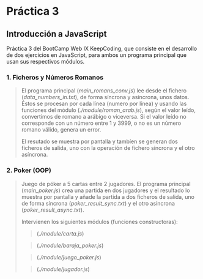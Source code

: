 # Práctica 3

## Introducción a JavaScript

Práctica 3 del BootCamp Web IX KeepCoding, que consiste en el desarrollo de dos ejercicios en JavaScript, para ambos un programa principal que usan sus respectivos módulos.

### 1. Ficheros y Números Romanos

> El programa principal (_main_romans_conv.js_) lee desde el fichero (_data_numbers_in.txt_), de forma síncrona y asíncrona, unos datos. Éstos se procesan por cada línea (numero por línea) y usando las funciones del módulo (_./module/roman_arab.js_), según el valor leído, convertimos de romano a arábigo o viceversa. Si el valor leído no corresponde con un número entre 1 y 3999, o no es un número romano válido, genera un error.
>
> El resutado se muestra por pantalla y tambíen se generan dos ficheros de salida, uno con la operación de fichero síncrona y el otro asíncrona.

### 2. Poker (OOP)

> Juego de póker a 5 cartas entre 2 jugadores. El programa principal (_main_poker.js_) crea una partida en dos jugadores y el resultado lo muestra por pantalla y añade la partida a dos ficheros de salida, uno de forma síncrona (_poker_result_sync.txt_) y el otro asíncrona (_poker_result_async.txt_).
>
> Intervienen los siguientes módulos (funciones constructoras):
>
> > (_./module/carta.js_)
>
> > (_./module/baraja_poker.js_)
>
> > (_./module/juego_poker.js_)
>
> > (_./module/jugador.js_)
